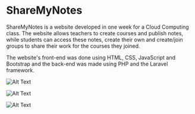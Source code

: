 # ShareMyNotes

ShareMyNotes is a website developed in one week for a Cloud Computing class. The website allows teachers to create courses and publish notes, while students can access these notes, create their own and create/join groups to share their work for the courses they joined.

The website's front-end was done using HTML, CSS, JavaScript and Bootstrap and the back-end was made using PHP and the Laravel framework.

![Alt Text](https://image.ibb.co/cjNhbS/Screenshot_2018_2_13_Notes_Share_My_Notes.png)

![Alt Text](https://image.ibb.co/fAE0Vn/Screenshot_2018_2_13_Account_Share_My_Notes.png)

![Alt Text](https://image.ibb.co/fjEpO7/Screenshot_2018_2_13_Note_Share_My_Notes.png)


